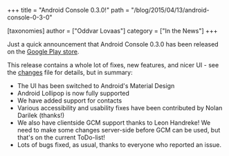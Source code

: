 +++
title = "Android Console 0.3.0!"
path = "/blog/2015/04/13/android-console-0-3-0"

[taxonomies]
author = ["Oddvar Lovaas"]
category = ["In the News"]
+++

Just a quick announcement that Android Console 0.3.0 has been released on the <a href="https://play.google.com/store/apps/details?id=org.matrix.androidsdk.alpha" title="Google Play store">Google Play store</a>. 

This release contains a whole lot of fixes, new features, and nicer UI - see the <a href="https://github.com/matrix-org/matrix-android-sdk/blob/master/CHANGES.rst#changes-in-matrix-android-sdk-in-030-2015-04-10" title="changes">changes</a> file for details, but in summary:
<ul>
	<li>The UI has been switched to Android's Material Design</li>
	<li>Android Lollipop is now fully supported</li>
	<li>We have added support for contacts</li>
	<li>Various accessibility and usability fixes have been contributed by Nolan Darilek (thanks!)</li>
	<li>We also have clientside GCM support thanks to Leon Handreke! We need to make some changes server-side before GCM can be used, but that's on the current ToDo-list!</li>
	<li>Lots of bugs fixed, as usual, thanks to everyone who reported an issue.</li>
</ul>


